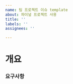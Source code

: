 ```yaml
---
name: 팀 프로젝트 이슈 template
about: 파이널 프로젝트 사용
title: ''
labels: ''
assignees: ''

---
```


# 개요 

### 요구사항
